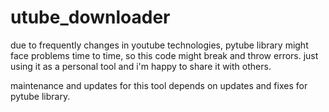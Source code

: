# utube_downloader

due to frequently changes in youtube technologies, pytube library might face problems time to time, so this code might break and throw errors. just using it as a personal tool and i'm happy to share it with others.

maintenance and updates for this tool depends on updates and fixes for pytube library. 
